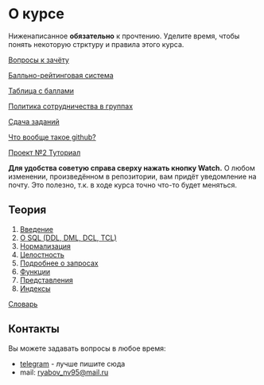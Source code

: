 # О курсе

Ниженаписанное **обязательно** к прочтению. Уделите время, чтобы понять некоторую стрктуру и правила этого курса.

[Вопросы к зачёту](./RatingSystem/Questions.md)

[Балльно-рейтинговая система](./RatingSystem)

[Таблица с баллами](https://docs.google.com/spreadsheets/d/1TAoXDshI8rIJA-XYERLhpl_7Qtod9K_AV95l5IcyPig/edit?usp=sharing)

[Политика сотрудничества в группах](./CollaborationPolicy)

[Сдача заданий](./DeliveryOfTasks)

[Что вообще такое github?](./DeliveryOfTasks/VCS.md)

[Проект №2 Туториал](https://github.com/RyabovNick/dbuniproject1)

**Для удобства советую справа сверху нажать кнопку Watch.** О любом изменении, произведённом в репозитории, вам придёт уведомление на почту. Это полезно, т.к. в ходе курса точно что-то будет меняться.

## Теория

1. [Введение](./Theory/1_DBMS)
2. [О SQL (DDL, DML, DCL, TCL)](./Theory/2_SQL#sql)
3. [Нормализация](./Theory/3_Normalization#нормальные-формы)
4. [Целостность](./Theory/8_Different/Integrity.md#целостность)
5. [Подробнее о запросах](./Theory/5_Queries#queries)
6. [Функции](./Theory/6_Functions#функции)
7. [Представления](./Theory/4_Views#views)
8. [Индексы](./Theory/8_Different/Index.md#индексы)

[Словарь](./Theory/9_Glossary#словарь)

## Контакты

Вы можете задавать вопросы в любое время:

- [telegram](https://t.me/ryabov_nv) - лучше пишите сюда
- mail: ryabov_nv95@mail.ru
